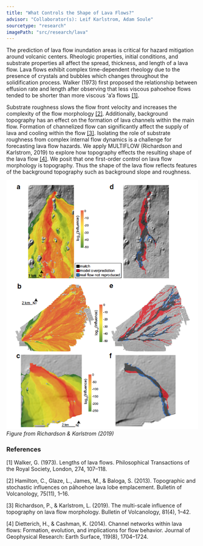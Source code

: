 ```yaml
---
title: "What Controls the Shape of Lava Flows?"
advisor: "Collaborator(s): Leif Karlstrom, Adam Soule"
sourcetype: "research"
imagePath: "src/research/lava"
---
```


The prediction of lava flow inundation areas is critical for hazard mitigation around volcanic centers. Rheologic properties, initial conditions, and substrate properties all affect the spread, thickness, and length of a lava flow. Lava flows exhibit complex time-dependent rheology due to the presence of crystals and bubbles which changes throughout the solidification process.  Walker (1973) first proposed the relationship between effusion rate and length after observing that less viscous pahoehoe flows tended to be shorter than more viscous ‘a’a flows [[1]](#1). 

Substrate roughness slows the flow front velocity and increases the complexity of the flow morphology [[2]](#2). Additionally, background topography has an effect on the formation of lava channels within the main flow. Formation of channelized flow can significantly affect the supply of lava and cooling within the flow [[3]](#3). Isolating the role of substrate roughness from complex internal flow dynamics is a challenge for forecasting lava flow hazards. We apply MULTIFLOW (Richardson and Karlstrom, 2019) to explore how topography effects the resulting shape of the lava flow [[4]](#4). We posit that one first-order control on lava flow morphology is topography. Thus the shape of the lava flow reflects features of the background topography such as background slope and roughness. 

![Figure by Allison Kubo](mismatch.png)
*Figure from Richardson & Karlstrom (2019)*

### References
<a id="1">[1]</a> 
Walker, G. (1973). Lengths of lava flows. Philosophical Transactions of the Royal Society, London, 274, 107–118.

<a id="2">[2]</a> 
Hamilton, C., Glaze, L., James, M., & Baloga, S. (2013). Topographic and stochastic influences on pāhoehoe lava lobe emplacement. Bulletin of Volcanology, 75(11), 1–16.


<a id="3">[3]</a> 
Richardson, P., & Karlstrom, L. (2019). The multi-scale influence of topography on lava flow morphology. Bulletin of Volcanology, 81(4), 1–42.

<a id="4">[4]</a> 
Dietterich, H., & Cashman, K. (2014). Channel networks within lava flows: Formation, evolution, and implications for flow behavior. Journal of Geophysical Research: Earth Surface, 119(8), 1704–1724.

